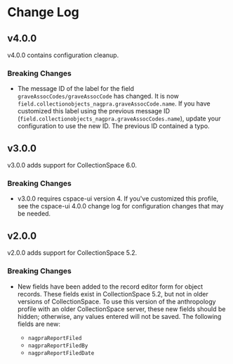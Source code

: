 # Change Log

## v4.0.0

v4.0.0 contains configuration cleanup.

### Breaking Changes

- The message ID of the label for the field `graveAssocCodes/graveAssocCode` has changed. It is now `field.collectionobjects_nagpra.graveAssocCode.name`. If you have customized this label using the previous message ID (`field.collectionobjects_nagpra.graveAssocCodes.name`), update your configuration to use the new ID. The previous ID contained a typo.

## v3.0.0

v3.0.0 adds support for CollectionSpace 6.0.

### Breaking Changes

- v3.0.0 requires cspace-ui version 4. If you've customized this profile, see the cspace-ui 4.0.0 change log for configuration changes that may be needed.

## v2.0.0

v2.0.0 adds support for CollectionSpace 5.2.

### Breaking Changes

- New fields have been added to the record editor form for object records. These fields exist in CollectionSpace 5.2, but not in older versions of CollectionSpace. To use this version of the anthropology profile with an older CollectionSpace server, these new fields should be hidden; otherwise, any values entered will not be saved. The following fields are new:

  - `nagpraReportFiled`
  - `nagpraReportFiledBy`
  - `nagpraReportFiledDate`
